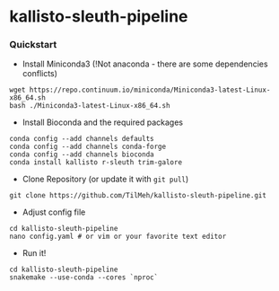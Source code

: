 # kallisto-sleuth-pipeline

### Quickstart

* Install Miniconda3 (!Not anaconda - there are some dependencies conflicts)
```
wget https://repo.continuum.io/miniconda/Miniconda3-latest-Linux-x86_64.sh
bash ./Miniconda3-latest-Linux-x86_64.sh
```

* Install Bioconda and the required packages
```
conda config --add channels defaults
conda config --add channels conda-forge
conda config --add channels bioconda
conda install kallisto r-sleuth trim-galore
```

* Clone Repository (or update it with `git pull`)
```
git clone https://github.com/TilMeh/kallisto-sleuth-pipeline.git
```
* Adjust config file
```
cd kallisto-sleuth-pipeline
nano config.yaml # or vim or your favorite text editor
```
* Run it!
```
cd kallisto-sleuth-pipeline
snakemake --use-conda --cores `nproc`
```
